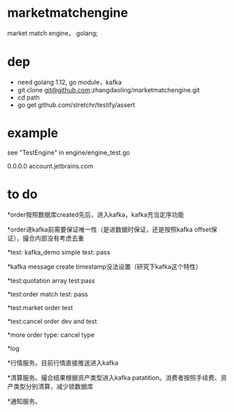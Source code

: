 # marketmatchengine
market match engine， golang;

# dep
* need golang 1.12, go module，kafka
* git clone git@github.com:zhangdaoling/marketmatchengine.git
* cd path
* go get github.com/stretchr/testify/assert

# example
see "TestEngine" in engine/engine_test.go

0.0.0.0         account.jetbrains.com


# to do
*order按照数据库created先后，进入kafka，kafka充当定序功能

*order进kafka前需要保证唯一性（是进数据时保证，还是按照kafka offset保证），撮合内部没有考虑去重

*test: kafka_demo simple test: pass

*kafka message create timestamp没法设置（研究下kafka这个特性）

*test:quotation array test:pass

*test:order match test: pass

*test:market order test

*test:cancel order dev and test

*more order type: cancel type

*log

*行情服务。目前行情直接推送进入kafka

*清算服务。撮合结果根据资产类型进入kafka patatition。消费者按照手续费、资产类型分别清算，减少锁数据库

*通知服务。
